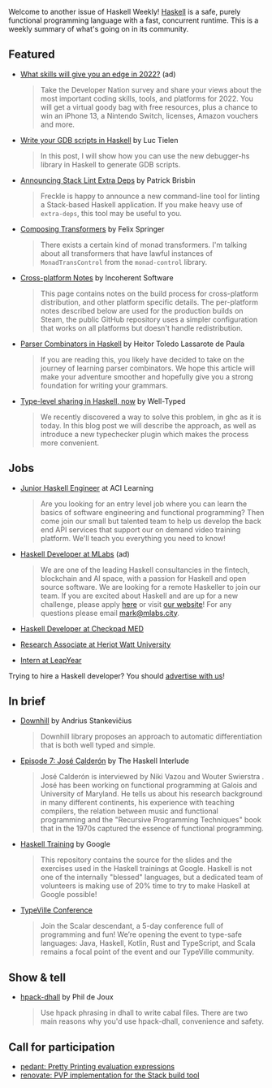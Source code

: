 Welcome to another issue of Haskell Weekly!
[Haskell](https://www.haskell.org) is a safe, purely functional programming language with a fast, concurrent runtime.
This is a weekly summary of what's going on in its community.

## Featured

<!-- Runs on 2021-12-09, 2021-12-23, 2022-01-06, and 2022-01-20. -->
- [What skills will give you an edge in 2022?](https://www.developereconomics.net/?member_id=haskell) (ad)
  > Take the Developer Nation survey and share your views about the most important coding skills, tools, and platforms for 2022. You will get a virtual goody bag with free resources, plus a chance to win an iPhone 13, a Nintendo Switch, licenses, Amazon vouchers and more.

- [Write your GDB scripts in Haskell](https://luctielen.com/posts/write_your_gdb_scripts_in_haskell/) by Luc Tielen
  > In this post, I will show how you can use the new debugger-hs library in Haskell to generate GDB scripts.

- [Announcing Stack Lint Extra Deps](https://tech.freckle.com/2021/12/17/announcing-stack-lint-extra-deps/) by Patrick Brisbin
  > Freckle is happy to announce a new command-line tool for linting a Stack-based Haskell application. If you make heavy use of `extra-deps`, this tool may be useful to you.

- [Composing Transformers](https://felixspringer.xyz/homepage/blog/composingTransformers) by Felix Springer
  > There exists a certain kind of monad transformers. I'm talking about all transformers that have lawful instances of `MonadTransControl` from the `monad-control` library.

- [Cross-platform Notes](https://incoherentsoftware.com/defect-process/docs/cross-platform-notes.html) by Incoherent Software
  > This page contains notes on the build process for cross-platform distribution, and other platform specific details. The per-platform notes described below are used for the production builds on Steam, the public GitHub repository uses a simpler configuration that works on all platforms but doesn't handle redistribution.

- [Parser Combinators in Haskell](https://serokell.io/blog/parser-combinators-in-haskell) by Heitor Toledo Lassarote de Paula
  > If you are reading this, you likely have decided to take on the journey of learning parser combinators. We hope this article will make your adventure smoother and hopefully give you a strong foundation for writing your grammars.

- [Type-level sharing in Haskell, now](https://www.well-typed.com/blog/2021/12/type-level-sharing-now/) by Well-Typed
  > We recently discovered a way to solve this problem, in ghc as it is today. In this blog post we will describe the approach, as well as introduce a new typechecker plugin which makes the process more convenient.

## Jobs

- [Junior Haskell Engineer](https://acilearning.applytojob.com/apply/IuGQtn7Tkh/Junior-Software-Engineer-Remote?referrer=20211202012454J4X0XKJBEFJUJTGT) at ACI Learning
  > Are you looking for an entry level job where you can learn the basics of software engineering and functional programming? Then come join our small but talented team to help us develop the back end API services that support our on demand video training platform. We'll teach you everything you need to know!

<!-- Runs from 2021-11-04 to 2022-01-20. -->
- [Haskell Developer at MLabs](https://apply.workable.com/mlabs/j/63DAAA4AEF/) (ad)
  > We are one of the leading Haskell consultancies in the fintech, blockchain and AI space, with a passion for Haskell and open source software. We are looking for a remote Haskeller to join our team. If you are excited about Haskell and are up for a new challenge, please apply [here](https://apply.workable.com/mlabs/j/63DAAA4AEF/) or visit [our website](https://mlabs.city/)! For any questions please email <mark@mlabs.city>.

- [Haskell Developer at Checkpad MED](https://np.reddit.com/r/haskell/comments/rkiy60/medical_solutions_with_haskelltypescript_in/)

- [Research Associate at Heriot Watt University](https://np.reddit.com/r/haskell/comments/rkqgni/job_postdoc_position_on_hardware_acceleration_of/)

- [Intern at LeapYear](https://jobs.lever.co/leapyear/92afd6b0-bdab-411d-b7d4-779a42f1e983)

Trying to hire a Haskell developer?
You should [advertise with us](https://haskellweekly.news/advertising.html)!

## In brief

- [Downhill](https://andriusstank.github.io/downhill/) by Andrius Stankevičius
  > Downhill library proposes an approach to automatic differentiation that is both well typed and simple.

- [Episode 7: José Calderón](https://haskell.foundation/podcast/7/) by The Haskell Interlude
  > José Calderón is interviewed by Niki Vazou and Wouter Swierstra . José has been working on functional programming at Galois and University of Maryland. He tells us about his research background in many different continents, his experience with teaching compilers, the relation between music and functional programming and the "Recursive Programming Techniques" book that in the 1970s captured the essence of functional programming.

- [Haskell Training](https://github.com/google/haskell-trainings/tree/214013fc324fd6c8f63b874a58ead0c1d3e6788c) by Google
  > This repository contains the source for the slides and the exercises used in the Haskell trainings at Google. Haskell is not one of the internally "blessed" languages, but a dedicated team of volunteers is making use of 20% time to try to make Haskell at Google possible!

- [TypeVille Conference](https://www.typeville.io)
  > Join the Scalar descendant, a 5-day conference full of programming and fun! We’re opening the event to  type-safe languages: Java, Haskell, Kotlin, Rust and TypeScript, and Scala remains a focal point of the event and our TypeVille community.

## Show & tell

- [hpack-dhall](https://hackage.haskell.org/package/hpack-dhall-0.5.4) by Phil de Joux
  > Use hpack phrasing in dhall to write cabal files. There are two main reasons why you'd use hpack-dhall, convenience and safety.

## Call for participation

- [pedant: Pretty Printing evaluation expressions](https://github.com/Hazelfire/pedant/issues/9)
- [renovate: PVP implementation for the Stack build tool](https://github.com/renovatebot/renovate/pull/13224)
